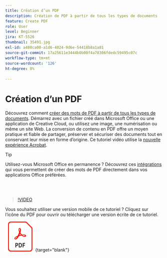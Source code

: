 ```yaml
---
title: Création d’un PDF
description: Création de PDF à partir de tous les types de documents
feature: Create PDF
role: User
level: Beginner
jira: KT-5526
thumbnail: 35491.jpg
exl-id: a480ca00-a1d6-4024-9d6e-54418b8a1a81
source-git-commit: 17a25611e3444b0b00f4a78306fdedc59495c07c
workflow-type: tm+mt
source-wordcount: '126'
ht-degree: 0%

---
```


# Création d’un PDF

Découvrez comment [créer des mots de PDF à partir de tous les types de documents](https://www.adobe.com/fr/acrobat/online/convert-pdf.html). Démarrez avec un fichier créé dans Microsoft Office ou une application de Creative Cloud, ou utilisez une image, une numérisation ou même un site Web. La conversion de contenu en PDF offre un moyen pratique et fiable de partager, préserver et sécuriser des documents tout en conservant leur mise en forme d’origine. Ce tutoriel vidéo utilise la [nouvelle expérience Acrobat](new-workspace.md).

>[!TIP]
>
>Utilisez-vous Microsoft Office en permanence ? Découvrez ces [intégrations](../integrate/integrate-overview.md#microsoft) qui vous permettent de créer des mots de PDF directement dans vos applications Office préférées.

<br> 

>[!VIDEO](https://video.tv.adobe.com/v/3409191?enablevpops&quality=12&learn=on&hidetitle=true&captions=fre_fr)

Vous souhaitez utiliser une version mobile de ce tutoriel ? Cliquez sur l’icône du PDF pour ouvrir ou télécharger une version écrite de ce tutoriel.

[![Image de l&#39;icône du PDF](../assets/acrobat_PDF_96.png)](../assets/create_a_pdf.pdf){target="blank"}